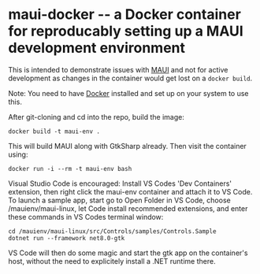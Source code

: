 # maui-docker -- a Docker container for reproducably setting up a MAUI development environment

This is intended to demonstrate issues with [MAUI](https://github.com/jsuarezruiz/maui-linux) and not 
for active development as changes in the container would get lost on a `docker build`.

Note: You need to have [Docker](https://docs.docker.com/engine/install/ubuntu/) installed and set up 
on your system to use this.

After git-cloning and cd into the repo, build the image:

    docker build -t maui-env .

This will build MAUI along with GtkSharp already. Then visit the container using:

    docker run -i --rm -t maui-env bash

Visual Studio Code is encouraged: Install VS Codes 'Dev Containers' extension, then right click the 
maui-env container and attach it to VS Code. To launch a sample app, start go to Open Folder in VS Code,
choose /mauienv/maui-linux, let Code install recommended extensions,  and enter these commands in VS Codes terminal window:


    cd /mauienv/maui-linux/src/Controls/samples/Controls.Sample
    dotnet run --framework net8.0-gtk

VS Code will then do some magic and start the gtk app on the container's host, without the need to explicitely install a .NET runtime there.

